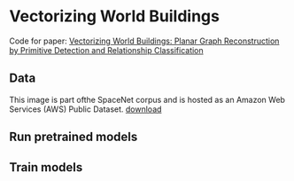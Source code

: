 Vectorizing World Buildings
======

Code for paper:
[Vectorizing World Buildings: Planar Graph Reconstruction by Primitive Detection and Relationship Classification](https://arxiv.org/abs/1912.05135)

Data
------
This image is part ofthe SpaceNet corpus and is hosted as an Amazon Web Services (AWS) Public Dataset.
[download](https://www.dropbox.com/sh/q1jmqnm26q21h1a/AABtxO0Uni9eZs-Qs37HJTJLa?dl=0)

Run pretrained models
------


Train models
------
